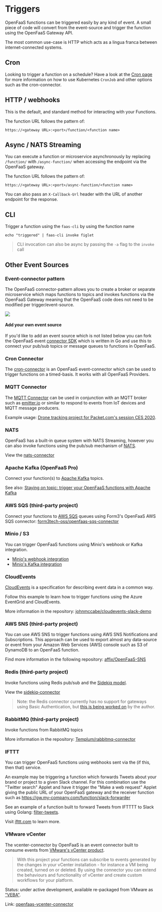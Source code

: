 # Triggers

OpenFaaS functions can be triggered easily by any kind of event. A small piece of code will convert from the event-source and trigger the function using the OpenFaaS Gateway API.

The most common use-case is HTTP which acts as a lingua franca between internet-connected systems.

## Cron

Looking to trigger a function on a schedule? Have a look at the [Cron page](/reference/cron/) for more information on how to use Kubernetes `CronJob` and other options such as the cron-connector.

## HTTP / webhooks

This is the default, and standard method for interacting with your Functions.

The function URL follows the pattern of:

```
https://<gateway URL>:<port>/function/<function name>
```

## Async / NATS Streaming

You can execute a function or microservice asynchronously by replacing `/function/` with `/async-function/` when accessing the endpoint via the OpenFaaS gateway.

The function URL follows the pattern of:

```
https://<gateway URL>:<port>/async-function/<function name>
```

You can also pass an `X-Callback-Url` header with the URL of another endpoint for the response.

## CLI

Trigger a function using the `faas-cli` by using the function name

```
echo "triggered" | faas-cli invoke figlet
```

> CLI invocation can also be async by passing the `-a` flag to the `invoke` call

## Other Event Sources

### Event-connector pattern

The OpenFaaS connector-pattern allows you to create a broker or separate microservice which maps functions to topics and invokes functions via the OpenFaaS Gateway meaning that the OpenFaaS code does not need to be modified per trigger/event-source.

![](../images/connector-pattern.png)

#### Add your own event source

If you'd like to add an event source which is not listed below you can fork the OpenFaaS event [connector SDK](https://github.com/openfaas/connector-sdk) which is written in Go and use this to connect your pub/sub topics or message queues to functions in OpenFaaS.

### Cron Connector

The [cron-connector](https://github.com/openfaas/cron-connector) is an OpenFaaS event-connector which can be used to trigger functions on a timed-basis. It works with all OpenFaaS Providers.

### MQTT Connector

The [MQTT Connector](https://github.com/openfaas/mqtt-connector) can be used in conjunction with an MQTT broker such as [emitter.io](https://emitter.io) or similar to respond to events from IoT devices and MQTT message producers.

Example usage: [Drone tracking project for Packet.com's session CES 2020](https://github.com/packet-labs/iot).

### NATS

OpenFaaS has a built-in queue system with NATS Streaming, however you can also invoke functions using the pub/sub mechanism of [NATS](https://nats.io).

View the [nats-connector](https://github.com/openfaas/nats-connector)

### Apache Kafka (OpenFaaS Pro)

Connect your function(s) to [Apache Kafka](https://kafka.apache.org) topics.

See also: [Staying on topic: trigger your OpenFaaS functions with Apache Kafka](https://www.openfaas.com/blog/kafka-connector/)

### AWS SQS (third-party project)

Connect your functions to [AWS SQS](https://aws.amazon.com/sqs/) queues using Form3's OpenFaaS AWS SQS connector: [form3tech-oss/openfaas-sqs-connector](https://github.com/form3tech-oss/openfaas-sqs-connector)

### Minio / S3

You can trigger OpenFaaS functions using Minio's webhook or Kafka integration.

* [Minio's webhook integration](https://blog.min.io/introducing-webhooks-for-minio/)
* [Minio's Kafka integration](https://docs.min.io/docs/minio-bucket-notification-guide.html#apache-kafka)

### CloudEvents

[CloudEvents](https://cloudevents.io/) is a specification for describing event data in a common way.

Follow this example to learn how to trigger functions using the Azure EventGrid and CloudEvents.

More information in the repository: [johnmccabe/cloudevents-slack-demo](https://github.com/johnmccabe/cloudevents-slack-demo)

### AWS SNS (third-party project)

You can use AWS SNS to trigger functions using AWS SNS Notifications and Subscriptions. This approach can be used to export almost any data-source or event from your Amazon Web Services (AWS) console such as S3 of DynamoDB to an OpenFaaS function.

Find more information in the following repository: [affix/OpenFaaS-SNS](https://github.com/affix/OpenFaaS-SNS)

### Redis (third-party project)

Invoke functions using Redis pub/sub and the [Sidekiq model](https://sidekiq.org).

View the [sidekiq-connector](https://github.com/affix/sidekiq-connector)

> Note: the Redis connector currently has no support for gateways using Basic Authentication, but [this is being worked on](https://github.com/affix/sidekiq-connector/issues/1) by the author.

### RabbitMQ (third-party project)

Invoke functions from RabbitMQ topics

More information in the repository: [Templum/rabbitmq-connector](https://github.com/Templum/rabbitmq-connector)

### IFTTT

You can trigger OpenFaaS functions using webhooks sent via the (if this, then that) service.

An example may be triggering a function which forwards Tweets about your brand or project to a given Slack channel. For this combination use the "Twitter search" Applet and have it trigger the "Make a web request" Applet giving the public URL of your OpenFaaS gateway and the receiver function such as https://gw.my-company.com/function/slack-forwarder

See an example of a function built to forward Tweets from IFTTTT to Slack using Golang: [filter-tweets](https://github.com/openfaas-incubator/social-functions/blob/master/filter-tweets/handler.go).

Visit [ifttt.com](https://ifttt.com) to learn more.


### VMware vCenter

The vcenter-connector by OpenFaaS is an event connector built to consume events from [VMware's vCenter product](https://en.wikipedia.org/wiki/VCenter).

> With this project your functions can subscribe to events generated by the changes in your vCenter installation - for instance a VM being created, turned on or deleted. By using the connector you can extend the behaviours and functionality of vCenter and create custom workflows for your platform.

Status: under active development, available re-packaged from VMware as ["VEBA"](https://github.com/vmware-samples/vcenter-event-broker-appliance).

Link: [openfaas-vcenter-connector](https://github.com/openfaas-incubator/openfaas-vcenter-connector)
